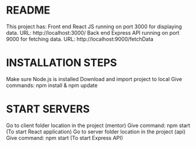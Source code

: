 # README #

This project has:
Front end React JS running on port 3000 for displaying data. URL: http://localhost:3000/
Back end Express API running on port 9000 for fetching data. URL: http://localhost:9000/fetchData

# INSTALLATION STEPS #
Make sure Node.js is installed
Download and import project to local
Give commands: npm install & npm update

# START SERVERS #

Go to client folder location in the project (mentor)
Give command: npm start (To start React application)
Go to server folder location in the project (api)
Give command: npm start (To start Express API)